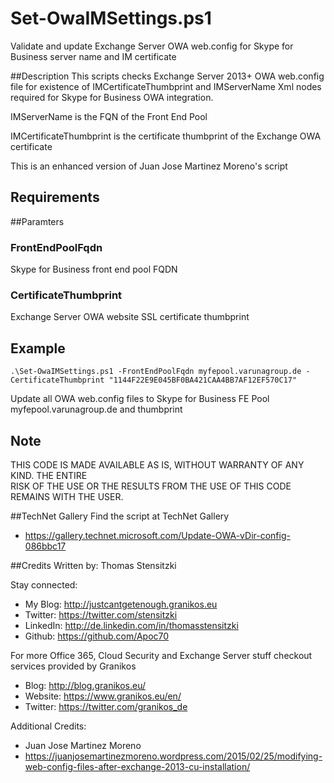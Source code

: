 # Set-OwaIMSettings.ps1
Validate and update Exchange Server OWA web.config for Skype for Business server name and IM certificate

##Description
This scripts checks Exchange Server 2013+ OWA web.config file for existence of IMCertificateThumbprint and IMServerName Xml nodes required for Skype for Business OWA integration.

IMServerName is the FQN of the Front End Pool

IMCertificateThumbprint is the certificate thumbprint of the Exchange OWA certificate

This is an enhanced version of Juan Jose Martinez Moreno's script

## Requirements


##Paramters
### FrontEndPoolFqdn
Skype for Business front end pool FQDN

### CertificateThumbprint
Exchange Server OWA website SSL certificate thumbprint 

## Example
```
.\Set-OwaIMSettings.ps1 -FrontEndPoolFqdn myfepool.varunagroup.de -CertificateThumbprint "1144F22E9E045BF0BA421CAA4BB7AF12EF570C17"
```
Update all OWA web.config files to Skype for Business FE Pool myfepool.varunagroup.de and thumbprint 

## Note
THIS CODE IS MADE AVAILABLE AS IS, WITHOUT WARRANTY OF ANY KIND. THE ENTIRE  
RISK OF THE USE OR THE RESULTS FROM THE USE OF THIS CODE REMAINS WITH THE USER.

##TechNet Gallery
Find the script at TechNet Gallery
* https://gallery.technet.microsoft.com/Update-OWA-vDir-config-086bbc17

##Credits
Written by: Thomas Stensitzki

Stay connected:

* My Blog: http://justcantgetenough.granikos.eu
* Twitter: https://twitter.com/stensitzki
* LinkedIn:	http://de.linkedin.com/in/thomasstensitzki
* Github: https://github.com/Apoc70

For more Office 365, Cloud Security and Exchange Server stuff checkout services provided by Granikos

* Blog: http://blog.granikos.eu/
* Website: https://www.granikos.eu/en/
* Twitter: https://twitter.com/granikos_de

Additional Credits:
* Juan Jose Martinez Moreno
* https://juanjosemartinezmoreno.wordpress.com/2015/02/25/modifying-web-config-files-after-exchange-2013-cu-installation/ 
